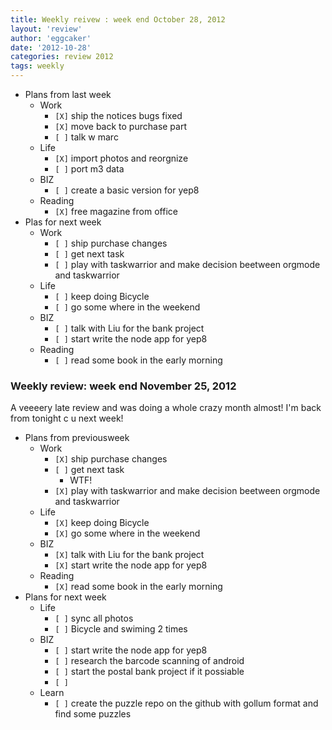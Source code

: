 ```yaml
---
title: Weekly reivew : week end October 28, 2012 
layout: 'review'
author: 'eggcaker'
date: '2012-10-28'
categories: review 2012
tags: weekly
---
```



  * Plans from last week 
    * Work 
      * `[X]` ship the notices bugs fixed 
      * `[X]` move back to purchase part 
      * `[ ]` talk w marc 
    * Life 
      * `[X]` import photos and reorgnize 
      * `[ ]` port m3 data 
    * BIZ 
      * `[ ]` create a basic version for yep8 
    * Reading 
      * `[X]` free magazine from office 
  * Plas for next week 
    * Work 
      * `[ ]` ship purchase changes 
      * `[ ]` get next task 
      * `[ ]` play with taskwarrior and make decision beetween orgmode and taskwarrior 
    * Life 
      * `[ ]` keep doing Bicycle 
      * `[ ]` go some where in the weekend 
    * BIZ 
      * `[ ]` talk with Liu for the bank project 
      * `[ ]` start write the node app for yep8 
    * Reading 
      * `[ ]` read some book in the early morning 

### Weekly review: week end November 25, 2012

A veeeery late review and was doing a whole crazy month almost! I'm back from
tonight c u next week!

  * Plans from previousweek 
    * Work 
      * `[X]` ship purchase changes 
      * `[ ]` get next task 
        * WTF! 
      * `[X]` play with taskwarrior and make decision beetween orgmode and taskwarrior 
    * Life 
      * `[X]` keep doing Bicycle 
      * `[X]` go some where in the weekend 
    * BIZ 
      * `[X]` talk with Liu for the bank project 
      * `[X]` start write the node app for yep8 
    * Reading 
      * `[X]` read some book in the early morning 
  * Plans for next week 
    * Life 
      * `[ ]` sync all photos 
      * `[ ]` Bicycle and swiming 2 times 
    * BIZ 
      * `[ ]` start write the node app for yep8 
      * `[ ]` research the barcode scanning of android 
      * `[ ]` start the postal bank project if it possiable 
      * `[ ]`
    * Learn 
      * `[ ]` create the puzzle repo on the github with gollum format and find some puzzles 

